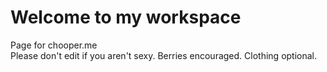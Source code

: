 # Welcome to my workspace
Page for chooper.me
<br>
Please don't edit if you aren't sexy.
Berries encouraged.
Clothing optional.
